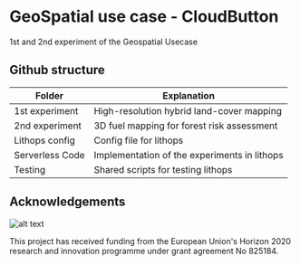 # GeoSpatial use case - CloudButton #
1st and 2nd experiment of the Geospatial Usecase


## Github structure

Folder | Explanation
------------- | -------------
1st experiment  | High-resolution hybrid land-cover mapping
2nd experiment  |  3D fuel mapping for forest risk assessment
Lithops config  | Config file for lithops
Serverless Code | Implementation of the experiments in lithops
Testing | Shared scripts for testing lithops

## Acknowledgements

![alt text](https://user-images.githubusercontent.com/26366936/61350554-d62acf00-a85f-11e9-84b2-36312a35398e.png)

This project has received funding from the European Union's Horizon 2020 research and innovation programme under grant agreement No 825184.
